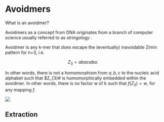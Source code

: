 # Avoidmers

What is an avoidmer?

Avoidmers as a concept from DNA originates from a branch of computer science usually referred to as <i> stringology </i>.

Avoidmer is any k-mer that does escape the (eventually) inavoidable Zimin pattern for n=3, i.e.

$$Z_{3} = abacaba.$$

In other words, there is not a homomorphism from ${a, b, c}$ to the nucleic acid alphabet such that $Z_{3}# is homomorphically embedded
within the avoidmer. In other words, there is no factor w of k such that $f(Z_{3}) = w$, for any mapping $f$.


<img src="avoidmers.png">

## Extraction


